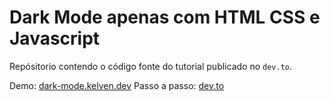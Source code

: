 # Dark Mode apenas com HTML CSS e Javascript

Repósitorio contendo o código fonte do tutorial publicado no `dev.to`.

Demo: [dark-mode.kelven.dev](https://dark-mode.kelven.dev)
Passo a passo: [dev.to](https://dev.to/rubalaine/dark-mode-apenas-com-html-css-e-javascript-3n57)
